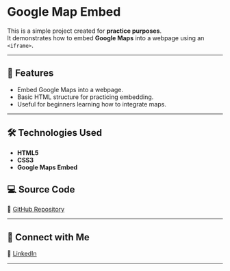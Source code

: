 # Google Map Embed

This is a simple project created for **practice purposes**.  
It demonstrates how to embed **Google Maps** into a webpage using an `<iframe>`.

---

## 🚀 Features
- Embed Google Maps into a webpage.
- Basic HTML structure for practicing embedding.
- Useful for beginners learning how to integrate maps.

---

## 🛠️ Technologies Used
- **HTML5**
- **CSS3**
- **Google Maps Embed**

## 💻 Source Code

🔗 [GitHub Repository](https://github.com/nufail-01/embed-google-map.git)

---

## 🤝 Connect with Me

🔗 [LinkedIn](https://www.linkedin.com/in/nufailshaikh/) 

---
